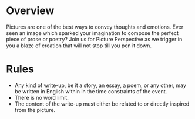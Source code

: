 <!-- TITLE: Picture Perspective -->
<!-- SUBTITLE: Let a picture be your trigger. -->

# Overview
Pictures are one of the best ways to convey thoughts and emotions. Ever seen an image which sparked your imagination to compose the perfect piece of prose or poetry? Join us for Picture Perspective as we trigger in you a blaze of creation that will not stop till you pen it down.

# Rules
- Any kind of write-up, be it a story, an essay, a poem, or any other, may be written in English within in the time constraints of the event.
- There is no word limit.
- The content of the write-up must either be related to or directly inspired from the picture.
